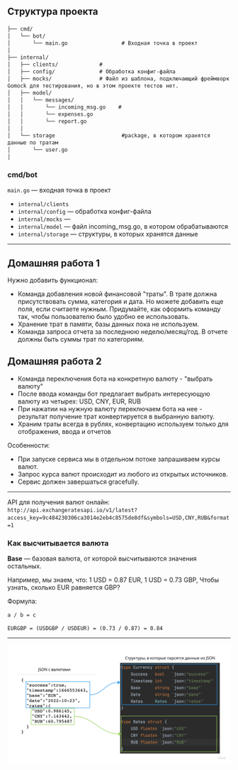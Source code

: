 
## Структура проекта

```plain
├── cmd/
│   └── bot/
│       └── main.go					# Входная точка в проект
│
├── internal/
│   ├── clients/             #
│   ├── config/              # Обработка конфиг-файла
│   ├── mocks/     			 # Файл из шаблона, подключающий фреймворк Gomock для тестирования, но в этом проекте тестов нет.
│   ├── model/  
│ 	│ 	└── messages/
│ 	│		└── incoming_msg.go    #     
│ 	│		└── expenses.go 		
│	│		└── report.go
│   │
│   └── storage          			#package, в котором хранятся данные по тратам
│       └── user.go		
│ 
```

### cmd/bot
`main.go` — входная точка в проект

- `internal/clients`
- `internal/config` — обработка конфиг-файла
- `internal/mocks` —
- `internal/model` — файл incoming_msg.go, в котором обрабатываются
- `internal/storage` — структуры, в которых хранятся данные

-----------

## Домашняя работа 1
Нужно добавить функционал:
- Команда добавления новой финансовой "траты". В трате должна присутствовать сумма, категория и дата. Но можете добавить еще поля, если считаете нужным. Придумайте, как оформить команду так, чтобы пользователю было удобно ее использовать.
- Хранение трат в памяти, базы данных пока не используем.
- Команда запроса отчета за последнюю неделю/месяц/год. В отчете должны быть суммы трат по категориям.

## Домашняя работа 2
- Команда переключения бота на конкретную валюту - "выбрать валюту"
- После ввода команды бот предлагает выбрать интересующую валюту из четырех: USD, CNY, EUR, RUB
- При нажатии на нужную валюту переключаем бота на нее - результат получение трат конвертируется в выбранную валюту.
- Храним траты всегда в рублях, конвертацию используем только для отображения, ввода и отчетов
                     
Особенности:
- При запуске сервиса мы в отдельном потоке запрашиваем курсы валют.
- Запрос курса валют происходит из любого из открытых источников.
- Сервис должен завершаться gracefully.

--------

API для получения валют онлайн: `http://api.exchangeratesapi.io/v1/latest?access_key=9c484230306ca3014e2eb4c8575de8df&symbols=USD,CNY,RUB&format=1`

### Как высчитывается валюта
**Base** — базовая валюта, от которой высчитываются значения остальных. 

Например, мы знаем, что: 
1 USD = 0.87 EUR, 
1 USD = 0.73 GBP, 
Чтобы узнать, сколько EUR равняется GBP?

Формула: 
```
a / b = c
```

```
EURGBP = (USDGBP / USDEUR) = (0.73 / 0.87) = 0.84
```

-------


![image info](./img/img.png)

